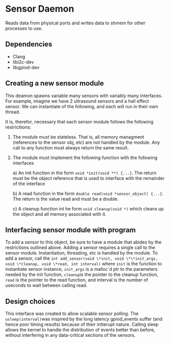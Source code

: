 # Sensor Daemon

Reads data from physical ports and writes data to shmem for other processes to use.

## Dependencies
 - Clang
 - libi2c-dev
 - libgpiod-dev

## Creating a new sensor module

This deamon spawns variable many sensors with variably many interfaces. For example, imagine we have 2 ultrasound 
sensors and a hall effect sensor. We can instantiate of the following, and each will run in their own thread. 

It is, therefor, necessary that each sensor module follows the following restricitions: 

 1) The module must be stateless. That is, all memory managment (references to the sensor obj, etc) are not handled by
the module. Any call to any function must always return the same result. 

 2) The module must implement the following function with the following interfaces
   
	a) An init function in the form `void *init(void **) {...}`. The return must be the object reference that is used
to interface with the remainder of the interface
   
	b) A read function in the form `double read(void *sensor_object) {...}`. The return is the value read and must be
a double. 
   
	c) A cleanup function int he form `void cleanup(void *)` which cleans up the object and all memory associated with
it.

## Interfacing sensor module with program

To add a sensor to this object, be sure to have a module that abides by the restrictions outlined above.
Adding a sensor requires a single call to the sensor module. Instantiation, threading, etc is handled by the module.
To add a sensor, call the `int add_sensor(void \*init, void \*\*init_args, void \*cleanup, void \*read, int interval)`
where `init` is the function to instantiate sensor instance, `init_args` is a malloc´d ptr to the parameters needed by
the init function, `cleanup`is the pointer to the cleanup function, `read` is the pointer to the read function, and 
interval is the number of useconds to wait between calling read. 

## Design choices

This interface was created to allow scalable sensor polling. The `usleep(interval)`was inspired by the long latency 
gpiod\_events suffer (and hence poor timing results) because of their intterupt nature. Calling sleep allows the kernel
to handle the distribution of events better than before, without interfering in any data-critical sections of the 
sensors. 

